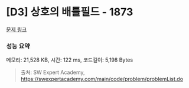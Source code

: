 # [D3] 상호의 배틀필드 - 1873 

[문제 링크](https://swexpertacademy.com/main/code/problem/problemDetail.do?contestProbId=AV5LyE7KD2ADFAXc) 

### 성능 요약

메모리: 21,528 KB, 시간: 122 ms, 코드길이: 5,198 Bytes



> 출처: SW Expert Academy, https://swexpertacademy.com/main/code/problem/problemList.do